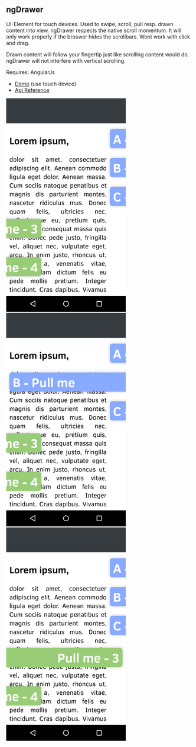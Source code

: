 ## ngDrawer

UI-Element for touch devices. Used to swipe, scroll, pull resp. drawn content into view. 
ngDrawer respects the native scroll momentum. It will only work properly if the broswer hides the scrollbars.
Wont work with click and drag.

Drawn content will follow your fingertip just like scrolling content would do.
ngDrawer will not interfere with vertical scrolling.

Requires: AngularJs


* [Demo](http://prefr.org/static/ng-drawer/demo/demo.html) (use touch device)
* [Api Reference](http://prefr.org/static/ng-drawer/docs/index.html#/api)

![1](demo0.png)
![2](demo1.png)
![3](demo2.png)





